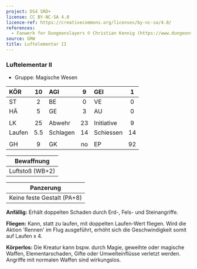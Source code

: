 ```yaml
---
project: DS4 SRD+
license: CC BY-NC-SA 4.0
licence-ref: https://creativecommons.org/licenses/by-nc-sa/4.0/
references: 
  - Fanwerk for Dungeonslayers © Christian Kennig (https://www.dungeonslayers.net/)
source: GRW
title: Luftelementar II
---
```


### Luftelementar II

- Gruppe: Magische Wesen

| KÖR    | 10  | AGI      |  9  | GEI        |  1  |
| :----- | :-: | :------- | :-: | :--------- | :-: |
| ST     |  2  | BE       |  0  | VE         |  0  |
| HÄ     |  5  | GE       |  3  | AU         |  0  |
|        |     |          |     |            |     |
| LK     | 25  | Abwehr   | 23  | Initiative |  9  |
| Laufen | 5.5 | Schlagen | 14  | Schiessen  | 14  |
|        |     |          |     |            |     |
| GH     |  9  | GK       | no  | EP         | 92  |

|   Bewaffnung    |
| :-------------: |
| Luftstoß (WB+2) |

|         Panzerung          |
| :------------------------: |
| Keine feste Gestalt (PA+8) |

**Anfällig:** Erhält doppelten Schaden durch Erd-, Fels- und Steinangriffe.

**Fliegen:** Kann, statt zu laufen, mit doppelten Laufen-Wert fliegen. Wird die Aktion 'Rennen' im Flug ausgeführt, erhöht sich die Geschwindigkeit somit auf Laufen x 4.

**Körperlos:** Die Kreatur kann bspw. durch Magie, geweihte oder magische Waffen, Elementarschaden, Gifte oder Umwelteinflüsse verletzt werden. Angriffe mit normalen Waffen sind wirkungslos.

